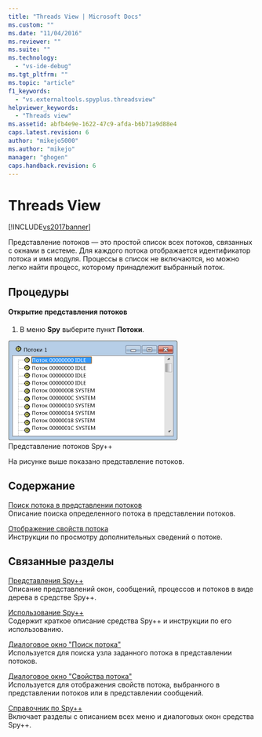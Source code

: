 ```yaml
---
title: "Threads View | Microsoft Docs"
ms.custom: ""
ms.date: "11/04/2016"
ms.reviewer: ""
ms.suite: ""
ms.technology: 
  - "vs-ide-debug"
ms.tgt_pltfrm: ""
ms.topic: "article"
f1_keywords: 
  - "vs.externaltools.spyplus.threadsview"
helpviewer_keywords: 
  - "Threads view"
ms.assetid: abfb4e9e-1622-47c9-afda-b6b71a9d88e4
caps.latest.revision: 6
author: "mikejo5000"
ms.author: "mikejo"
manager: "ghogen"
caps.handback.revision: 6
---
```

# Threads View
[!INCLUDE[vs2017banner](../code-quality/includes/vs2017banner.md)]

Представление потоков — это простой список всех потоков, связанных с окнами в системе.  Для каждого потока отображается идентификатор потока и имя модуля.  Процессы в список не включаются, но можно легко найти процесс, которому принадлежит выбранный поток.  
  
## Процедуры  
  
#### Открытие представления потоков  
  
1.  В меню **Spy** выберите пункт **Потоки**.  
  
 ![Представление потоков в Spy&#43;&#43;](../debugger/media/spy--_threads.png "Spy\+\+\_Threads")  
Представление потоков Spy\+\+  
  
 На рисунке выше показано представление потоков.  
  
## Содержание  
 [Поиск потока в представлении потоков](../debugger/how-to-search-for-a-thread-in-threads-view.md)  
 Описание поиска определенного потока в представлении потоков.  
  
 [Отображение свойств потока](../Topic/How%20to:%20Display%20Thread%20Properties.md)  
 Инструкции по просмотру дополнительных сведений о потоке.  
  
## Связанные разделы  
 [Представления Spy\+\+](../debugger/spy-increment-views.md)  
 Описание представлений окон, сообщений, процессов и потоков в виде дерева в средстве Spy\+\+.  
  
 [Использование Spy\+\+](../debugger/using-spy-increment.md)  
 Содержит краткое описание средства Spy\+\+ и инструкции по его использованию.  
  
 [Диалоговое окно "Поиск потока"](../debugger/thread-search-dialog-box.md)  
 Используется для поиска узла заданного потока в представлении потоков.  
  
 [Диалоговое окно "Свойства потока"](../debugger/message-properties-dialog-box.md)  
 Используется для отображения свойств потока, выбранного в представлении потоков или в представлении сообщений.  
  
 [Справочник по Spy\+\+](../debugger/spy-increment-reference.md)  
 Включает разделы с описанием всех меню и диалоговых окон средства Spy\+\+.